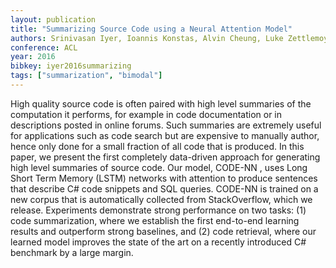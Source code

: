 ```yaml
---
layout: publication
title: "Summarizing Source Code using a Neural Attention Model"
authors: Srinivasan Iyer, Ioannis Konstas, Alvin Cheung, Luke Zettlemoyer
conference: ACL
year: 2016
bibkey: iyer2016summarizing
tags: ["summarization", "bimodal"]
---
```

High quality source code is often paired
with high level summaries of the computation it performs, for example in code
documentation or in descriptions posted
in online forums. Such summaries are
extremely useful for applications such as
code search but are expensive to manually
author, hence only done for a small fraction of all code that is produced. In this
paper, we present the first completely data-driven approach for generating high level
summaries of source code. Our model,
CODE-NN , uses Long Short Term Memory (LSTM) networks with attention to
produce sentences that describe C# code
snippets and SQL queries. CODE-NN
is trained on a new corpus that is automatically collected from StackOverflow,
which we release. Experiments demonstrate strong performance on two tasks:
(1) code summarization, where we establish the first end-to-end learning results
and outperform strong baselines, and (2)
code retrieval, where our learned model
improves the state of the art on a recently
introduced C# benchmark by a large margin.
